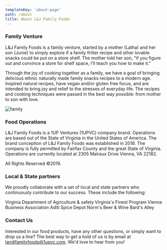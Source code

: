 ```yaml
---
templateKey: 'about-page'
path: /about
title: About L&J Family Foods
---
```

### Family Venture
L&J Family Foods is a family venture, started by a mother (Latha) and her son (Junie) to simply explore if a family fritter recipe and other lovable snacks could be put on a store shelf.  The mother told her son, "if you figure out and convince a store for shelf space, I'll teach you how to make it."

Through the joy of cooking together as a family, we have a goal of bringing delicious ethnic naturally made family snacks recipes to a modern age.  Inspired natural recipes, have vegan and/or gluten free focus, and are intended to bring joy and relief to the stresses of everyday life. The recipes and cooking techniques were passed in the best way possible: from mother to son with love.

![family](/img/family.jpg)

### Food Operations
L&J Family Foods is a 1UP Ventures (1UPVC) company brand.  Operations are based out of the State of Virginia in the United States of America. The brand conception of L&J Family Foods was established in 2018.  The company is fully permitted by Fairfax County and the great State of Virginia.  Operations are currently located at 2305 Malraux Drive Vienna, VA 22182.

All Rights Reserved ©2019.

### Local & State partners
We proudly collaborate with a set of local and state partners who continuously contribute to our success. These include the following:

Virginia Department of Agriculture & safety
Virginia's Finest Program
Vienna Business Association
Aditi Spice Depot
Norm's Beer & Wine
Bard's Alley

### Contact Us
Interested in our food products, have any other questions, or simply want to drop us a line? The best way to get a hold of us is by email at [landjfamilyfoods@1upvc.com](landjfamilyfoods@1upvc.com).  We'd love to hear from you!
